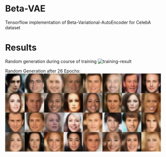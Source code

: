 # Beta-VAE
Tensorflow implementation of Beta-Variational-AutoEncoder for CelebA dataset

# Results
Random generation during course of training
![training-result](results/vae_training.gif)

Random Generation after 26 Epochs:
![results_26epoch](results/fakes_epoch26_batch05000.jpg)




